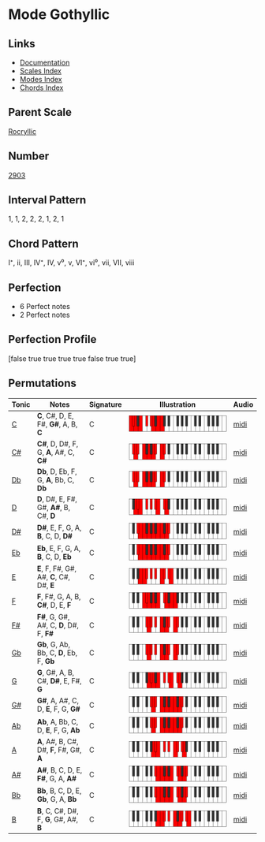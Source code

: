 # Mode Gothyllic

## Links

- [Documentation](index.md)
- [Scales Index](Scales.md)
- [Modes Index](Modes.md)
- [Chords Index](Chords.md)

## Parent Scale

[Rocryllic](ScaleRocryllic.md)

## Number

[2903](https://ianring.com/musictheory/scales/2903)

## Interval Pattern

1, 1, 2, 2, 2, 1, 2, 1

## Chord Pattern

I⁺, ii, III, IV⁺, IV, v⁰, v, VI⁺, vi⁰, vii, VII, viii

## Perfection

- 6 Perfect notes
- 2 Perfect notes

## Perfection Profile

[false true true true true false true true]

## Permutations

| Tonic | Notes | Signature | Illustration | Audio |
|-------|-------|-----------|--------------|-------|
| [C](ModeCNaturalGothyllic.md) | **C**, C#, D, E, F#, **G#**, A, B, **C** | C | ![CNaturalGothyllic](ModeCNaturalGothyllic.png) | [midi](https://github.com/edipermadi/music/blob/main/docs/ModeCNaturalGothyllic.mid?raw=true) |
| [C#](ModeCSharpGothyllic.md) | **C#**, D, D#, F, G, **A**, A#, C, **C#** | C | ![CSharpGothyllic](ModeCSharpGothyllic.png) | [midi](https://github.com/edipermadi/music/blob/main/docs/ModeCSharpGothyllic.mid?raw=true) |
| [Db](ModeDFlatGothyllic.md) | **Db**, D, Eb, F, G, **A**, Bb, C, **Db** | C | ![DFlatGothyllic](ModeDFlatGothyllic.png) | [midi](https://github.com/edipermadi/music/blob/main/docs/ModeDFlatGothyllic.mid?raw=true) |
| [D](ModeDNaturalGothyllic.md) | **D**, D#, E, F#, G#, **A#**, B, C#, **D** | C | ![DNaturalGothyllic](ModeDNaturalGothyllic.png) | [midi](https://github.com/edipermadi/music/blob/main/docs/ModeDNaturalGothyllic.mid?raw=true) |
| [D#](ModeDSharpGothyllic.md) | **D#**, E, F, G, A, **B**, C, D, **D#** | C | ![DSharpGothyllic](ModeDSharpGothyllic.png) | [midi](https://github.com/edipermadi/music/blob/main/docs/ModeDSharpGothyllic.mid?raw=true) |
| [Eb](ModeEFlatGothyllic.md) | **Eb**, E, F, G, A, **B**, C, D, **Eb** | C | ![EFlatGothyllic](ModeEFlatGothyllic.png) | [midi](https://github.com/edipermadi/music/blob/main/docs/ModeEFlatGothyllic.mid?raw=true) |
| [E](ModeENaturalGothyllic.md) | **E**, F, F#, G#, A#, **C**, C#, D#, **E** | C | ![ENaturalGothyllic](ModeENaturalGothyllic.png) | [midi](https://github.com/edipermadi/music/blob/main/docs/ModeENaturalGothyllic.mid?raw=true) |
| [F](ModeFNaturalGothyllic.md) | **F**, F#, G, A, B, **C#**, D, E, **F** | C | ![FNaturalGothyllic](ModeFNaturalGothyllic.png) | [midi](https://github.com/edipermadi/music/blob/main/docs/ModeFNaturalGothyllic.mid?raw=true) |
| [F#](ModeFSharpGothyllic.md) | **F#**, G, G#, A#, C, **D**, D#, F, **F#** | C | ![FSharpGothyllic](ModeFSharpGothyllic.png) | [midi](https://github.com/edipermadi/music/blob/main/docs/ModeFSharpGothyllic.mid?raw=true) |
| [Gb](ModeGFlatGothyllic.md) | **Gb**, G, Ab, Bb, C, **D**, Eb, F, **Gb** | C | ![GFlatGothyllic](ModeGFlatGothyllic.png) | [midi](https://github.com/edipermadi/music/blob/main/docs/ModeGFlatGothyllic.mid?raw=true) |
| [G](ModeGNaturalGothyllic.md) | **G**, G#, A, B, C#, **D#**, E, F#, **G** | C | ![GNaturalGothyllic](ModeGNaturalGothyllic.png) | [midi](https://github.com/edipermadi/music/blob/main/docs/ModeGNaturalGothyllic.mid?raw=true) |
| [G#](ModeGSharpGothyllic.md) | **G#**, A, A#, C, D, **E**, F, G, **G#** | C | ![GSharpGothyllic](ModeGSharpGothyllic.png) | [midi](https://github.com/edipermadi/music/blob/main/docs/ModeGSharpGothyllic.mid?raw=true) |
| [Ab](ModeAFlatGothyllic.md) | **Ab**, A, Bb, C, D, **E**, F, G, **Ab** | C | ![AFlatGothyllic](ModeAFlatGothyllic.png) | [midi](https://github.com/edipermadi/music/blob/main/docs/ModeAFlatGothyllic.mid?raw=true) |
| [A](ModeANaturalGothyllic.md) | **A**, A#, B, C#, D#, **F**, F#, G#, **A** | C | ![ANaturalGothyllic](ModeANaturalGothyllic.png) | [midi](https://github.com/edipermadi/music/blob/main/docs/ModeANaturalGothyllic.mid?raw=true) |
| [A#](ModeASharpGothyllic.md) | **A#**, B, C, D, E, **F#**, G, A, **A#** | C | ![ASharpGothyllic](ModeASharpGothyllic.png) | [midi](https://github.com/edipermadi/music/blob/main/docs/ModeASharpGothyllic.mid?raw=true) |
| [Bb](ModeBFlatGothyllic.md) | **Bb**, B, C, D, E, **Gb**, G, A, **Bb** | C | ![BFlatGothyllic](ModeBFlatGothyllic.png) | [midi](https://github.com/edipermadi/music/blob/main/docs/ModeBFlatGothyllic.mid?raw=true) |
| [B](ModeBNaturalGothyllic.md) | **B**, C, C#, D#, F, **G**, G#, A#, **B** | C | ![BNaturalGothyllic](ModeBNaturalGothyllic.png) | [midi](https://github.com/edipermadi/music/blob/main/docs/ModeBNaturalGothyllic.mid?raw=true) |
